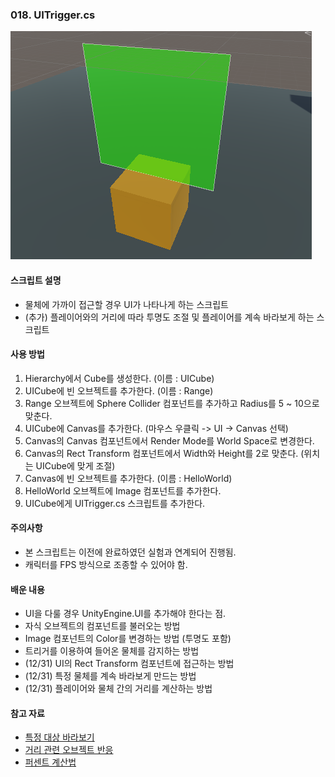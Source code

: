 ### 018. UITrigger.cs

 ![ui_image](./uiCubeImage.PNG)

#### 스크립트 설명
 - 물체에 가까이 접근할 경우 UI가 나타나게 하는 스크립트
 - (추가) 플레이어와의 거리에 따라 투명도 조절 및 플레이어를 계속 바라보게 하는 스크립트

#### 사용 방법
 1. Hierarchy에서 Cube를 생성한다. (이름 : UICube)
 2. UICube에 빈 오브젝트를 추가한다. (이름 : Range)
 3. Range 오브젝트에 Sphere Collider 컴포넌트를 추가하고 Radius를 5 ~ 10으로 맞춘다.
 4. UICube에 Canvas를 추가한다. (마우스 우클릭 -> UI -> Canvas 선택)
 5. Canvas의 Canvas 컴포넌트에서 Render Mode를 World Space로 변경한다.
 6. Canvas의 Rect Transform 컴포넌트에서 Width와 Height를 2로 맞춘다. (위치는 UICube에 맞게 조절)
 7. Canvas에 빈 오브젝트를 추가한다. (이름 : HelloWorld)
 8. HelloWorld 오브젝트에 Image 컴포넌트를 추가한다.
 9. UICube에게 UITrigger.cs 스크립트를 추가한다.


#### 주의사항
 - 본 스크립트는 이전에 완료하였던 실험과 연계되어 진행됨.
 - 캐릭터를 FPS 방식으로 조종할 수 있어야 함. 


#### 배운 내용
 - UI을 다룰 경우 UnityEngine.UI를 추가해야 한다는 점.
 - 자식 오브젝트의 컴포넌트를 불러오는 방법
 - Image 컴포넌트의 Color를 변경하는 방법 (투명도 포함)
 - 트리거를 이용하여 들어온 물체를 감지하는 방법
 - (12/31) UI의 Rect Transform 컴포넌트에 접근하는 방법
 - (12/31) 특정 물체를 계속 바라보게 만드는 방법
 - (12/31) 플레이어와 물체 간의 거리를 계산하는 방법


#### 참고 자료
 - [특정 대상 바라보기](https://legacy.tistory.com/81)
 - [거리 관련 오브젝트 반응](https://funfunhanblog.tistory.com/29)
 - [퍼센트 계산법](http://mwultong.blogspot.com/2008/01/percent-formula.html)